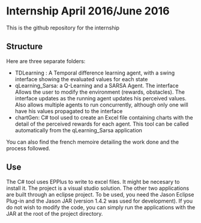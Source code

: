 # Internship April 2016/June 2016

This is the github repository for the internship
## Structure
Here are three separate folders:
  - TDLearning : A Temporal difference learning agent, with a swing interface showing the evaluated values for each state
  - qLearning_Sarsa: a Q-Learning and a SARSA Agent. The interface Allows the user to modify the environment (rewards, obstacles). The interface updates as the running agent updates his perceived values. Also allows multiple agents to run concurrently, although only one will have his values propagated to the interface
  - chartGen: C# tool used to create an Excel file containing charts with the detail of the perceived rewards for each agent. This tool can be called automatically from the qLearning_Sarsa application
 
You can also find the french memoire detailing the work done and the process followed.

## Use
The C# tool uses EPPlus to write to excel files. It might be necesary to install it. The project is a visual studio solution.
The other two applications are built through an eclipse project. To be used, you need the Jason Eclipse Plug-in and the Jason JAR (version 1.4.2 was used for development). If you do not wish to modify the code, you can simply run the applications with the JAR at the root of the project directory.
    


